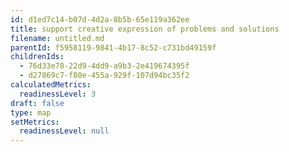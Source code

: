 ```yaml
---
id: d1ed7c14-b07d-4d2a-8b5b-65e119a362ee
title: support creative expression of problems and solutions
filename: untitled.md
parentId: f5958119-9841-4b17-8c52-c731bd49159f
childrenIds:
  - 76d33e78-22d9-4dd9-a9b3-2e419674395f
  - d27869c7-f80e-455a-929f-107d94bc35f2
calculatedMetrics:
  readinessLevel: 3
draft: false
type: map
setMetrics:
  readinessLevel: null
---
```

